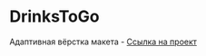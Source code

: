 # DrinksToGo

Адаптивная вёрстка макета - [Ссылка на проект](https://kskroha.github.io/DrinksToGo/build/)
